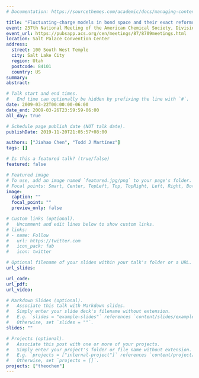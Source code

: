 ```yaml
---
# Documentation: https://sourcethemes.com/academic/docs/managing-content/

title: "Fluctuating-charge models in bond space and their exact reformulation in atomic space"
event: 237th National Meeting of the American Chemical Society, Division of Physical Chemistry
event_url: https://pubsapp.acs.org/cen/meetings/87/8709meetings.html
location: Salt Palace Convention Center
address:
  street: 100 South West Temple
  city: Salt Lake City
  region: Utah
  postcode: 84101
  country: US
summary:
abstract:

# Talk start and end times.
#   End time can optionally be hidden by prefixing the line with `#`.
date: 2009-03-22T00:00:00-06:00
date_end: 2009-03-26T23:59:59-06:00
all_day: true

# Schedule page publish date (NOT talk date).
publishDate: 2019-11-20T21:05:57+08:00

authors: ["Jiahao Chen", "Todd J Martínez"]
tags: []

# Is this a featured talk? (true/false)
featured: false

# Featured image
# To use, add an image named `featured.jpg/png` to your page's folder. 
# Focal points: Smart, Center, TopLeft, Top, TopRight, Left, Right, BottomLeft, Bottom, BottomRight.
image:
  caption: ""
  focal_point: ""
  preview_only: false

# Custom links (optional).
#   Uncomment and edit lines below to show custom links.
# links:
# - name: Follow
#   url: https://twitter.com
#   icon_pack: fab
#   icon: twitter

# Optional filename of your slides within your talk's folder or a URL.
url_slides:

url_code:
url_pdf:
url_video:

# Markdown Slides (optional).
#   Associate this talk with Markdown slides.
#   Simply enter your slide deck's filename without extension.
#   E.g. `slides = "example-slides"` references `content/slides/example-slides.md`.
#   Otherwise, set `slides = ""`.
slides: ""

# Projects (optional).
#   Associate this post with one or more of your projects.
#   Simply enter your project's folder or file name without extension.
#   E.g. `projects = ["internal-project"]` references `content/project/deep-learning/index.md`.
#   Otherwise, set `projects = []`.
projects: ["theochem"]
---
```


